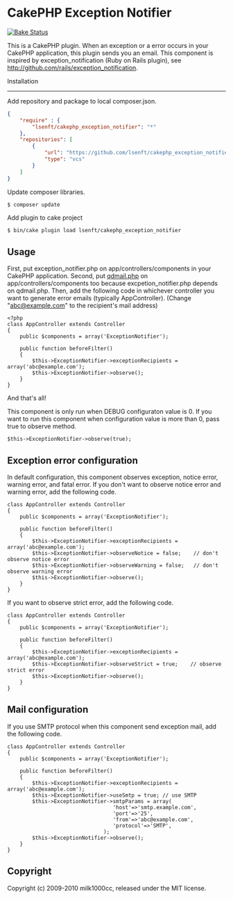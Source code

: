 CakePHP Exception Notifier
==========================

[![Bake Status](https://secure.travis-ci.org/lsenft/cakephp_exception_notifier.png?branch=master)](http://travis-ci.org/lsenft/cakephp_exception_notifier)

This is a CakePHP plugin. When an exception or a error occurs in your CakePHP application, this plugin sends you an email.
This component is inspired by exception_notification (Ruby on Rails plugin), see <a href="http://github.com/rails/exception_notification">http://github.com/rails/exception_notification</a>.

Installation
____________

Add repository and package to local composer.json.

```JSON
{
    "require" : {
        "lsenft/cakephp_exception_notifier": "*"
    },
    "repositories": [
        {
            "url": "https://github.com/lsenft/cakephp_exception_notifier.git",
            "type": "vcs"
        }
    ]
}
```

Update composer libraries.

```BASH
$ composer update
```

Add plugin to cake project


```
$ bin/cake plugin load lsenft/cakephp_exception_notifier
```

Usage
-----

First, put exception_notifier.php on app/controllers/components in your CakePHP application.
Second, put <a href="http://hal456.net/qdmail/">qdmail.php</a> on app/controllers/components too because excpetion_notifier.php depends on qdmail.php.
Then, add the following code in whichever controller you want to generate error emails (typically AppController). (Change "abc@example.com" to the recipient's mail address)

```
<?php
class AppController extends Controller
{
    public $components = array('ExceptionNotifier');

    public function beforeFilter()
    {
        $this->ExceptionNotifier->exceptionRecipients = array('abc@example.com');
        $this->ExceptionNotifier->observe();
    }
}
```

And that's all!

This component is only run when DEBUG configuraton value is 0. If you want to run this component when configuration value is more than 0, pass true to observe method.

```
$this->ExceptionNotifier->observe(true);
```


Exception error configuration
-----------------------------

In default configuration, this component observes exception, notice error, warning error, and fatal error.
If you don't want to observe notice error and warning error, add the following code.

```
class AppController extends Controller
{
    public $components = array('ExceptionNotifier');

    public function beforeFilter()
    {
        $this->ExceptionNotifier->exceptionRecipients = array('abc@example.com');
        $this->ExceptionNotifier->observeNotice = false;    // don't observe notice error
        $this->ExceptionNotifier->observeWarning = false;   // don't observe warning error
        $this->ExceptionNotifier->observe();
    }
}
```

If you want to observe strict error, add the following code.

```
class AppController extends Controller
{
    public $components = array('ExceptionNotifier');

    public function beforeFilter()
    {
        $this->ExceptionNotifier->exceptionRecipients = array('abc@example.com');
        $this->ExceptionNotifier->observeStrict = true;    // observe strict error
        $this->ExceptionNotifier->observe();
    }
}
```

Mail configuration
----------------------

If you use SMTP protocol when this component send exception mail, add the following code.

```
class AppController extends Controller
{
    public $components = array('ExceptionNotifier');

    public function beforeFilter()
    {
        $this->ExceptionNotifier->exceptionRecipients = array('abc@example.com');
        $this->ExceptionNotifier->useSmtp = true; // use SMTP
        $this->ExceptionNotifier->smtpParams = array(
                                  'host'=>'smtp.example.com',
                                  'port'=>'25',
                                  'from'=>'abc@example.com',
                                  'protocol'=>'SMTP',
                               );
        $this->ExceptionNotifier->observe();
    }
}
```


Copyright
---------

Copyright (c) 2009-2010 milk1000cc, released under the MIT license.
